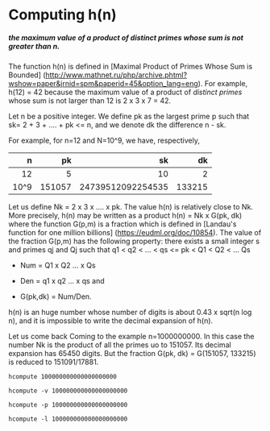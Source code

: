 # Computing h(n)

##### the maximum value of a product of distinct primes whose sum is not greater than n.

The function h(n) is defined in 
[Maximal Product of Primes Whose Sum is Bounded]
(http://www.mathnet.ru/php/archive.phtml?wshow=paper&jrnid=spm&paperid=45&option_lang=eng).
For example, h(12) = 42 because  the maximum value of a product
of _distinct primes_ whose sum is not larger than 12 is  2 x 3 x 7 = 42.

Let n be a positive integer. We define pk as
the largest prime p such that sk= 2 + 3 + .... + pk <= n,
and we denote dk  the difference n - sk.

For example, for n=12 and N=10^9, we have, respectively,

| n  | pk |  sk  | dk |
| ---------: | ---------: | ---------: | --------: |
| 12  | 5 | 10  | 2 |
| 10^9 | 151057  | 24739512092254535 | 133215 |

Let us define Nk = 2 x 3 x .... x pk. The value h(n) is relatively
close to Nk. More precisely, h(n) may be written as a product h(n) = Nk x G(pk, dk)
where the function G(p,m) is a fraction which is defined in
[Landau's function for one million billions] (https://eudml.org/doc/10854).
The value  of the fraction G(p,m)  has the following property: there exists a small integer s and
primes qj and Qj such that
q1 < q2 < ... < qs <= pk < Q1 < Q2 < ... Qs
- Num = Q1 x Q2  ...  x Qs
- Den  =  q1 x q2  ...  x qs
and

- G(pk,dk) = Num/Den.


h(n) is an huge number whose number of digits is about
0.43 x sqrt(n log n), and it is impossible to write the decimal
expansion of h(n).

Let us come back Coming  to the example n=1000000000. In this case the
number Nk is the product of all the primes uo to 151057. Its decimal
expansion has 65450 digits. But the fraction G(pk, dk) = G(151057,
133215) is reduced to 151091/17881.




```
hcompute 100000000000000000000
```

```
hcompute -v 100000000000000000000
```

```
hcompute -p 100000000000000000000
```

```
hcompute -l 100000000000000000000
```
